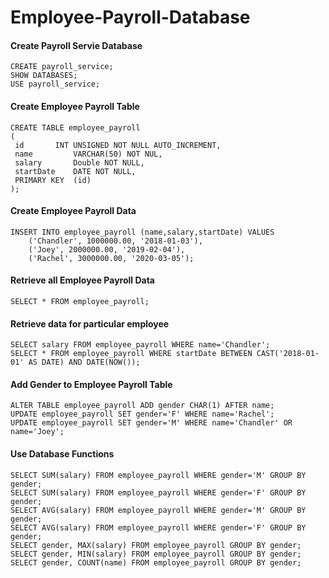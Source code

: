 # Employee-Payroll-Database

#### Create Payroll Servie Database
```
CREATE payroll_service;
SHOW DATABASES;
USE payroll_service;
```
#### Create Employee Payroll Table
```
CREATE TABLE employee_payroll
(
 id	      INT UNSIGNED NOT NULL AUTO_INCREMENT,
 name         VARCHAR(50) NOT NUL,
 salary	      Double NOT NULL,
 startDate    DATE NOT NULL,
 PRIMARY KEY  (id)
);
```

#### Create Employee Payroll Data
```
INSERT INTO employee_payroll (name,salary,startDate) VALUES
	('Chandler', 1000000.00, '2018-01-03'),
	('Joey', 2000000.00, '2019-02-04'),
	('Rachel', 3000000.00, '2020-03-05');
```
#### Retrieve all Employee Payroll Data
```
SELECT * FROM employee_payroll;
```

#### Retrieve data for  particular employee
```
SELECT salary FROM employee_payroll WHERE name='Chandler';
SELECT * FROM employee_payroll WHERE startDate BETWEEN CAST('2018-01-01' AS DATE) AND DATE(NOW());
```
#### Add Gender to Employee Payroll Table
```
ALTER TABLE employee_payroll ADD gender CHAR(1) AFTER name;
UPDATE employee_payroll SET gender='F' WHERE name='Rachel';
UPDATE employee_payroll SET gender='M' WHERE name='Chandler' OR name='Joey';
```
#### Use Database Functions
```
SELECT SUM(salary) FROM employee_payroll WHERE gender='M' GROUP BY gender;
SELECT SUM(salary) FROM employee_payroll WHERE gender='F' GROUP BY gender;
SELECT AVG(salary) FROM employee_payroll WHERE gender='M' GROUP BY gender;
SELECT AVG(salary) FROM employee_payroll WHERE gender='F' GROUP BY gender;
SELECT gender, MAX(salary) FROM employee_payroll GROUP BY gender;
SELECT gender, MIN(salary) FROM employee_payroll GROUP BY gender;
SELECT gender, COUNT(name) FROM employee_payroll GROUP BY gender;
```
